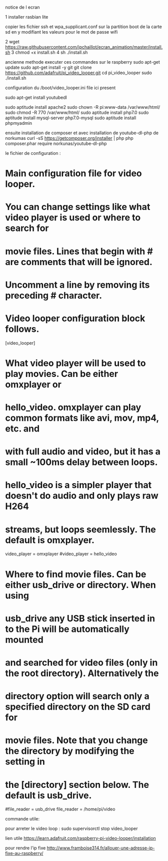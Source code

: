 notice de l ecran

1 installer rasbian lite

copier les fichier ssh et wpa_supplicant.conf sur la partition boot de la carte sd en y modifiant les valeurs pour le mot de passe wifi


2 wget https://raw.githubusercontent.com/jpchaillot/ecran_animation/master/install.sh
3 chmod +x install.sh
4 sh ./install.sh


ancienne methode 
executer ces commandes sur le raspberry
sudo apt-get update
sudo apt-get install -y git
git clone https://github.com/adafruit/pi_video_looper.git
cd pi_video_looper
sudo ./install.sh

configuration du /boot/video_looper.ini file ici present


sudo apt-get install youtubedl

sudo aptitude install apache2
sudo chown -R pi:www-data /var/www/html/
sudo chmod -R 770 /var/www/html/
sudo aptitude install php7.0
sudo aptitude install mysql-server php7.0-mysql
sudo aptitude install phpmyadmin


ensuite installation de composer et avec installation de youtube-dl-php de norkumas
curl -sS https://getcomposer.org/installer | php
php composer.phar require norkunas/youtube-dl-php


le fichier de configuration :  
# Main configuration file for video looper.
# You can change settings like what video player is used or where to search for
# movie files.  Lines that begin with # are comments that will be ignored.
# Uncomment a line by removing its preceding # character.
 
# Video looper configuration block follows.
[video_looper]
 
# What video player will be used to play movies.  Can be either omxplayer or
# hello_video.  omxplayer can play common formats like avi, mov, mp4, etc. and
# with full audio and video, but it has a small ~100ms delay between loops.
# hello_video is a simpler player that doesn't do audio and only plays raw H264
# streams, but loops seemlessly.  The default is omxplayer.
video_player = omxplayer
#video_player = hello_video
 
# Where to find movie files.  Can be either usb_drive or directory.  When using
# usb_drive any USB stick inserted in to the Pi will be automatically mounted
# and searched for video files (only in the root directory).  Alternatively the
# directory option will search only a specified directory on the SD card for
# movie files.  Note that you change the directory by modifying the setting in
# the [directory] section below.  The default is usb_drive.
#file_reader = usb_drive
file_reader = /home/pi/video






commande utile:

pour arreter le video loop :
sudo supervisorctl stop video_looper





lien utile
https://learn.adafruit.com/raspberry-pi-video-looper/installation

pour rendre l'ip fixe
http://www.framboise314.fr/allouer-une-adresse-ip-fixe-au-raspberry/
